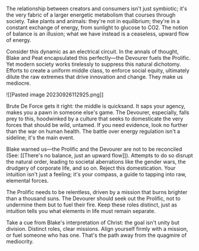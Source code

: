 The relationship between creators and consumers isn't just symbiotic; it's the very fabric of a larger energetic metabolism that courses through society. Take plants and animals: they're not in equilibrium; they're in a constant exchange of energy, from sunlight to glucose to CO2. The notion of balance is an illusion; what we have instead is a ceaseless, upward flow of energy.

Consider this dynamic as an electrical circuit. In the annals of thought, Blake and Peat encapsulated this perfectly—the Devourer fuels the Prolific. Yet modern society works tirelessly to suppress this natural dichotomy. Efforts to create a uniform middle class, to enforce social equity, ultimately dilute the raw extremes that drive innovation and change. They make us mediocre.

![[Pasted image 20230926112925.png]]

Brute De Force gets it right: the middle is quicksand. It saps your agency, makes you a pawn in someone else's game. The Devourer, especially, falls prey to this, hoodwinked by a culture that seeks to domesticate the very forces that should be wild, untamed. If you need evidence, look no further than the war on human health. The battle over energy regulation isn't a sideline; it's the main event.

Blake warned us—the Prolific and the Devourer are not to be reconciled (See: [[There's no balance, just an upward flow]]). Attempts to do so disrupt the natural order, leading to societal aberrations like the gender wars, the drudgery of corporate life, and so on. Reject this domestication. Your intuition isn't just a feeling; it's your compass, a guide to tapping into raw, elemental forces.

The Prolific needs to be relentless, driven by a mission that burns brighter than a thousand suns. The Devourer should seek out the Prolific, not to undermine them but to fuel their fire. Keep these roles distinct, just as intuition tells you what elements in life must remain separate.

Take a cue from Blake's interpretation of Christ: the goal isn't unity but division. Distinct roles, clear missions. Align yourself firmly with a mission, or fuel someone who has one. That's the path away from the quagmire of mediocrity.
